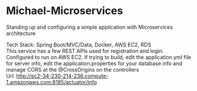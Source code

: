 # Michael-Microservices
Standing up and configuring a simple application with Microservices architecture

Tech Stack: Spring Boot/MVC/Data, Docker, AWS EC2, RDS<br>
This service has a few REST APIs used for registration and login. <br>
Configured to run on AWS EC2. If trying to build, edit the application.yml file for server info, edit the application.properties for your database info and manage CORS at the @CrossOrigins on the controllers <br>
Url: http://ec2-34-230-214-236.compute-1.amazonaws.com:8185/actuator/info <br>
